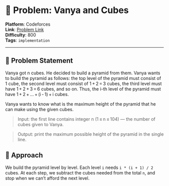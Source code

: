 # 🧩 Problem: Vanya and Cubes

**Platform**: Codeforces \
**Link**: [Problem Link](https://codeforces.com/problemset/problem/492/A) \
**Difficulty**: 800 \
**Tags**: `implementation`

---

## 📄 Problem Statement

Vanya got n cubes. He decided to build a pyramid from them. Vanya wants to build the pyramid as follows: the top level of the pyramid must consist of 1 cube, the second level must consist of 1 + 2 = 3 cubes, the third level must have 1 + 2 + 3 = 6 cubes, and so on. Thus, the i-th level of the pyramid must have 1 + 2 + ... + (i - 1) + i cubes.

Vanya wants to know what is the maximum height of the pyramid that he can make using the given cubes.

> Input: the first line contains integer n (1 ≤ n ≤ 104) — the number of cubes given to Vanya.

> Output: print the maximum possible height of the pyramid in the single line.

## 🧠 Approach

We build the pyramid level by level. Each level `i` needs `i * (i + 1) / 2` cubes. At each step, we subtract the cubes needed from the total `n`, and stop when we can’t afford the next level.
